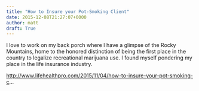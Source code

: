 ```yaml
---
title: "How to Insure your Pot-Smoking Client"
date: 2015-12-08T21:27:07+0000
author: matt
draft: True
---
```

I love to work on my back porch where I have a glimpse of the Rocky Mountains, home to the honored distinction of being the first place in the country to legalize recreational marijuana use. I found myself pondering my place in the life insurance industry.

http://www.lifehealthpro.com/2015/11/04/how-to-insure-your-pot-smoking-c...
